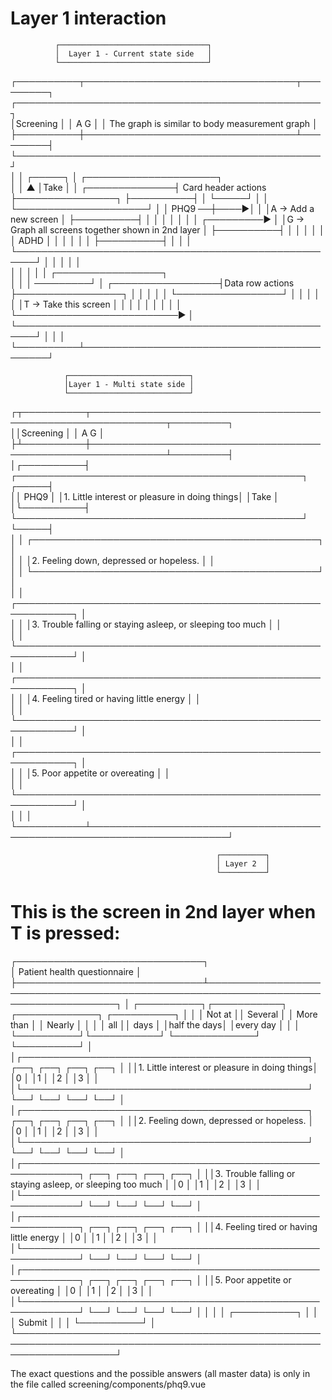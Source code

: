Layer 1 interaction
===================

              ┌─────────────────────────────────┐                                                                 
              │  Layer 1 - Current state side   │                                                                 
              └─────────────────────────────────┘                                                                 
┌──────────┬──────────────────────────────────┬─────────┐  ┌─────────────────────────────────────────────────┐    
│Screening │                                  │  A  G   │  │ The graph is similar to body measurement graph  │    
├──────────┼──────────────────────────────────┴─────────┤  └─────────────────────────────────────────────────┘    
│          │                                    ┌─────┐ │                 ┌─────────────────────┐                 
│          │     ▲                              │Take │ │  ┌──────────────┤ Card header actions ├────────────────┐
├──────────┤     │                              └─────┘ │  │              └─────────────────────┘                │
│   PHQ9 ──┼────▶│                                      │  │A -> Add a new screen                                │
├──────────┤     │                                      │  │                                                     │
│          │     │            ┌─────────▶               │  │G -> Graph all screens together shown in 2nd layer   │
├──────────┤     │            │                         │  │                                                     │
│   ADHD   │     │            │                         │  │                                                     │
├──────────┤     │            │                         │  └─────────────────────────────────────────────────────┘
│          │     │            │                         │                                                         
│          │     │            │                         │                    ┌─────────────────┐                  
│          │     │   ─────────┘                         │  ┌─────────────────┤Data row actions ├─────────────────┐
│          │     │                                      │  │                 └─────────────────┘                 │
│          │     │                                      │  │T -> Take this screen                                │
│          │     │                                      │  │                                                     │
│          │     └──────────────────────────▶           │  └─────────────────────────────────────────────────────┘
│          │                                            │                                                         
└──────────┴────────────────────────────────────────────┘                                                         
                                                                                                                  
                ┌───────────────────────────┐                                                                     
                │Layer 1 - Multi state side │                                                                     
                └───────────────────────────┘                                                                     
                                                                                                                  
                                                                                                                  
┌┬──────────┬──────────────────────────────────────────────────────────────┬─────────┐                            
││Screening │                                                              │  A  G   │                            
├┴──────────┼──────────────────────────────────────────────────────────────┴─────────┤                            
│┌──────────┤   ┌──────────────────────────────────────────────┐               ┌─────┤                            
││   PHQ9   │   │1. Little interest or pleasure in doing things│               │Take │                            
│└──────────┤   └──────────────────────────────────────────────┘               └─────┤                            
│           │   ┌──────────────────────────────────────────────┐                     │                            
│           │   │2. Feeling down, depressed or hopeless.       │                     │                            
│           │   └──────────────────────────────────────────────┘                     │                            
│           │   ┌───────────────────────────────────────────────────────────┐        │                            
│           │   │3. Trouble falling or staying asleep, or sleeping too much │        │                            
│           │   └───────────────────────────────────────────────────────────┘        │                            
│           │   ┌───────────────────────────────────────────────────────────┐        │                            
│           │   │4. Feeling tired or having little energy                   │        │                            
│           │   └───────────────────────────────────────────────────────────┘        │                            
│           │   ┌───────────────────────────────────────────────────────────┐        │                            
│           │   │5. Poor appetite or overeating                             │        │                            
│           │   └───────────────────────────────────────────────────────────┘        │                            
│           │                                                                        │                            
└───────────┴────────────────────────────────────────────────────────────────────────┘                            
                                                                                                                  
                                                  ┌──────────┐                                                    
                                                  │ Layer 2  │                                                    
                                                  └──────────┘                                                    
                                                                                                                      

This is the screen in 2nd layer when T is pressed:
==================================================
                                                                                                                      
                                                                                                                      
┌──────────────────────────────┐                                                                                      
│ Patient health questionnaire │                                                                                      
├──────────────────────────────┴─────────────────────────────────────────────────────────────────────────────────────┐
│                                                             ┌──────────┐┌───────────┐ ┌─────────────┐ ┌──────────┐ │
│                                                             │  Not at  ││  Several  │ │  More than  │ │  Nearly  │ │
│                                                             │   all    ││   days    │ │half the days│ │every day │ │
│                                                             └──────────┘└───────────┘ └─────────────┘ └──────────┘ │
│┌──────────────────────────────────────────────┐                 ┌──┐       ┌──┐            ┌──┐           ┌──┐     │
││1. Little interest or pleasure in doing things│                 │0 │       │1 │            │2 │           │3 │     │
│└──────────────────────────────────────────────┘                 └──┘       └──┘            └──┘           └──┘     │
│┌──────────────────────────────────────────────┐                 ┌──┐       ┌──┐            ┌──┐           ┌──┐     │
││2. Feeling down, depressed or hopeless.       │                 │0 │       │1 │            │2 │           │3 │     │
│└──────────────────────────────────────────────┘                 └──┘       └──┘            └──┘           └──┘     │
│┌───────────────────────────────────────────────────────────┐    ┌──┐       ┌──┐            ┌──┐           ┌──┐     │
││3. Trouble falling or staying asleep, or sleeping too much │    │0 │       │1 │            │2 │           │3 │     │
│└───────────────────────────────────────────────────────────┘    └──┘       └──┘            └──┘           └──┘     │
│┌───────────────────────────────────────────────────────────┐    ┌──┐       ┌──┐            ┌──┐           ┌──┐     │
││4. Feeling tired or having little energy                   │    │0 │       │1 │            │2 │           │3 │     │
│└───────────────────────────────────────────────────────────┘    └──┘       └──┘            └──┘           └──┘     │
│┌───────────────────────────────────────────────────────────┐    ┌──┐       ┌──┐            ┌──┐           ┌──┐     │
││5. Poor appetite or overeating                             │    │0 │       │1 │            │2 │           │3 │     │
│└───────────────────────────────────────────────────────────┘    └──┘       └──┘            └──┘           └──┘     │
│                                                                                                                    │
│                                                                                  ┌──────────┐                      │
│                                                                                  │  Submit  │                      │
│                                                                                  └──────────┘                      │
└────────────────────────────────────────────────────────────────────────────────────────────────────────────────────┘


The exact questions and the possible answers (all master data) is only in the file called screening/components/phq9.vue